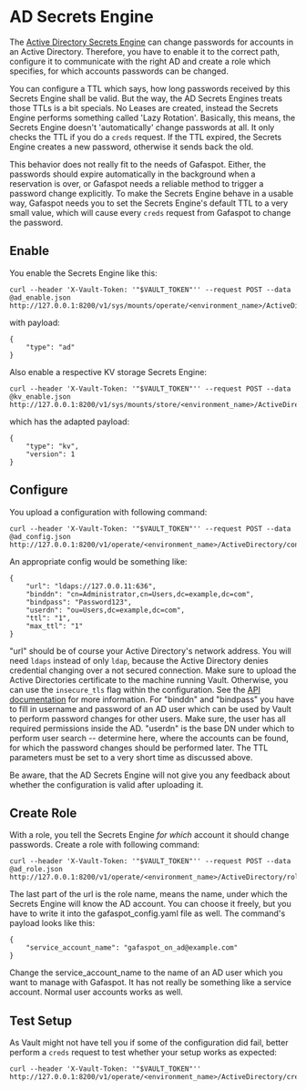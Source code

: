 # AD Secrets Engine

The [Active Directory Secrets Engine](https://www.vaultproject.io/docs/secrets/ad/index.html) can change passwords for accounts in an Active Directory. Therefore, you have to enable it to the correct path, configure it to communicate with the right AD and create a role which specifies, for which accounts passwords can be changed.

You can configure a TTL which says, how long passwords received by this Secrets Engine shall be valid. But the way, the AD Secrets Engines treats those TTLs is a bit specials. No Leases are created, instead the Secrets Engine performs something called 'Lazy Rotation'. Basically, this means, the Secrets Engine doesn't 'automatically' change passwords at all. It only checks the TTL if you do a `creds` request. If the TTL expired, the Secrets Engine creates a new password, otherwise it sends back the old.

This behavior does not really fit to the needs of Gafaspot. Either, the passwords should expire automatically in the background when a reservation is over, or Gafaspot needs a reliable method to trigger a password change explicitly. To make the Secrets Engine behave in a usable way, Gafaspot needs you to set the Secrets Engine's default TTL to a very small value, which will cause every `creds` request from Gafaspot to change the password.


## Enable
You enable the Secrets Engine like this:

    curl --header 'X-Vault-Token: '"$VAULT_TOKEN"'' --request POST --data @ad_enable.json http://127.0.0.1:8200/v1/sys/mounts/operate/<environment_name>/ActiveDirectory

with payload:

    {
        "type": "ad"
    }

Also enable a respective KV storage Secrets Engine:

    curl --header 'X-Vault-Token: '"$VAULT_TOKEN"'' --request POST --data @kv_enable.json http://127.0.0.1:8200/v1/sys/mounts/store/<environment_name>/ActiveDirectory

which has the adapted payload:

    {
        "type": "kv",
        "version": 1
    }


## Configure
You upload a configuration with following command:
    
    curl --header 'X-Vault-Token: '"$VAULT_TOKEN"'' --request POST --data @ad_config.json http://127.0.0.1:8200/v1/operate/<environment_name>/ActiveDirectory/config

An appropriate config would be something like:

    {
        "url": "ldaps://127.0.0.11:636",
        "binddn": "cn=Administrator,cn=Users,dc=example,dc=com",
        "bindpass": "Password123",
        "userdn": "ou=Users,dc=example,dc=com",
        "ttl": "1",
        "max_ttl": "1"
    }

"url" should be of course your Active Directory's network address. You will need `ldaps` instead of only `ldap`, because the Active Directory denies credential changing over a not secured connection. Make sure to upload the Active Directories certificate to the machine running Vault. Otherwise, you can use the `insecure_tls` flag within the configuration. See the [API documentation](https://www.vaultproject.io/api/secret/ad/index.html) for more information.
For "binddn" and "bindpass" you have to fill in username and password of an AD user which can be used by Vault to perform password changes for other users. Make sure, the user has all required permissions inside the AD. "userdn" is the base DN under which to perform user search -- determine here, where the accounts can be found, for which the password changes should be performed later. The TTL parameters must be set to a very short time as discussed above.

Be aware, that the AD Secrets Engine will not give you any feedback about whether the configuration is valid after uploading it.

## Create Role
With a role, you tell the Secrets Engine *for which* account it should change passwords. Create a role with following command:

    curl --header 'X-Vault-Token: '"$VAULT_TOKEN"'' --request POST --data @ad_role.json http://127.0.0.1:8200/v1/operate/<environment_name>/ActiveDirectory/roles/gafaspot

The last part of the url is the role name, means the name, under which the Secrets Engine will know the AD account. You can choose it freely, but you have to write it into the gafaspot_config.yaml file as well.
The command's payload looks like this:

    {
        "service_account_name": "gafaspot_on_ad@example.com"
    }

Change the service_account_name to the name of an AD user which you want to manage with Gafaspot. It has not really be something like a service account. Normal user accounts works as well.

## Test Setup
As Vault might not have tell you if some of the configuration did fail, better perform a `creds` request to test whether your setup works as expected:

    curl --header 'X-Vault-Token: '"$VAULT_TOKEN"'' http://127.0.0.1:8200/v1/operate/<environment_name>/ActiveDirectory/creds/gafaspot

